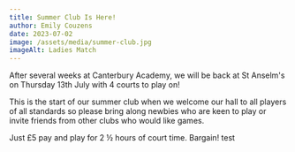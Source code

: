 ```yaml
---
title: Summer Club Is Here!
author: Emily Couzens
date: 2023-07-02
image: /assets/media/summer-club.jpg
imageAlt: Ladies Match
---
```


After several weeks at Canterbury Academy, we will be back at St Anselm's on Thursday 13th July with 4 courts to play on!

This is the start of our summer club when we welcome our hall to all players of all standards so please bring along newbies who are keen to play or invite friends from other clubs who would like games.

Just £5 pay and play for 2 ½ hours of court time. Bargain! test
